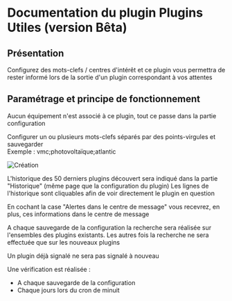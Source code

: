 # Documentation du plugin Plugins Utiles (version Bêta)

## Présentation
Configurez des mots-clefs / centres d'intérêt et ce plugin vous permettra de rester informé lors de la sortie d'un plugin correspondant à vos attentes

## Paramétrage et principe de fonctionnement

Aucun équipement n'est associé à ce plugin, tout ce passe dans la partie configuration

Configurer un ou plusieurs mots-clefs séparés par des points-virgules et sauvegarder  
Exemple : vmc;photovoltaïque;atlantic

![Création](images/Documentation.png)

L'historique des 50 derniers plugins découvert sera indiqué dans la partie "Historique" (même page que la configuration du plugin)
Les lignes de l'historique sont cliquables afin de voir directement le plugin en question

En cochant la case "Alertes dans le centre de message" vous recevrez, en plus, ces informations dans le centre de message

A chaque sauvegarde de la configuration la recherche sera réalisée sur l'ensembles des plugins existants. Les autres fois la recherche ne sera effectuée que sur les nouveaux plugins

Un plugin déjà signalé ne sera pas signalé à nouveau

Une vérification est réalisée :
- A chaque sauvegarde de la configuration
- Chaque jours lors du cron de minuit
